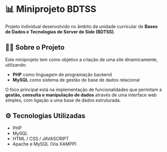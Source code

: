 <h1>📊 Miniprojeto BDTSS</h1>
<p>Projeto individual desenvolvido no âmbito da unidade curricular de <strong>Bases de Dados e Tecnologias de Server de Side (BDTSS)</strong>.</p>

<h2>🧑‍💻 Sobre o Projeto</h2>
<p>Este miniprojeto tem como objetivo a criação de uma site dinamicamente, utilizando:</p>

<ul>
  <li><strong>PHP</strong> como linguagem de programação backend</li>
  <li><strong>MySQL</strong> como sistema de gestão de base de dados relacional</li>
</ul>

<p>O foco principal está na implementação de funcionalidades que permitam a <strong>gestão, consulta e manipulação de dados</strong> através de uma interface web simples, com ligação a uma base de dados estruturada.</p>

<h2>⚙️ Tecnologias Utilizadas</h2>
<ul>
  <li>PHP</li>
  <li>MySQL</li>
  <li>HTML / CSS / JAVASCRIPT</li>
  <li>Apache e MySQL (Via XAMPP)</li>
</ul>


